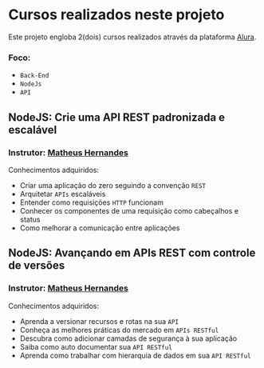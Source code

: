 # Cursos realizados neste projeto

Este projeto engloba 2(dois) cursos realizados através da plataforma [Alura](https://www.alura.com.br/).

### Foco: 
 - `Back-End`
 - `NodeJs`
 - `API`

## NodeJS: Crie uma API REST padronizada e escalável
### Instrutor: [Matheus Hernandes](https://www.linkedin.com/in/onhernandes/)

Conhecimentos adquiridos:
 - Criar uma aplicação do zero seguindo a convenção `REST`
 - Arquitetar `APIs` escaláveis
 - Entender como requisições `HTTP` funcionam
 - Conhecer os componentes de uma requisição como cabeçalhos e status
 - Como melhorar a comunicação entre aplicações

## NodeJS: Avançando em APIs REST com controle de versões
### Instrutor: [Matheus Hernandes](https://www.linkedin.com/in/onhernandes/)

Conhecimentos adquiridos:
 - Aprenda a versionar recursos e rotas na sua `API`
 - Conheça as melhores práticas do mercado em `APIs RESTful`
 - Descubra como adicionar camadas de segurança à sua aplicação
 - Saiba como auto documentar sua `API RESTful`
 - Aprenda como trabalhar com hierarquia de dados em sua `API RESTful`
